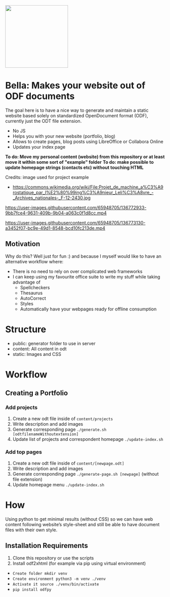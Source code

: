 <img src="static/images/bella.png" alt="" style="max-width: 100%;" width="198">

# Bella: Makes your website out of ODF documents
The goal here is to have a nice way to generate and maintain a static website based solely on standardized OpenDocument format (ODF), currently just the ODT file extension.

* No JS
* Helps you with your new website (portfolio, blog)
* Allows to create pages, blog posts using LibreOffice or Collabora Online
* Updates your index page 

**To do: Move my personal content (website) from this repository or at least move it within some sort of "example" folder**
**To do: make possible to update homepage strings (contacts etc) without touching HTML**

Credits: image used for project example
* https://commons.wikimedia.org/wiki/File:Projet_de_machine_a%C3%A9rostatique_par_l%E2%80%99ing%C3%A9nieur_Leli%C3%A8vre_-_Archives_nationales-_F-12-2430.jpg 

https://user-images.githubusercontent.com/65948705/136772933-9bb7fce4-9631-409b-9b04-a063c0f1d8cc.mp4

https://user-images.githubusercontent.com/65948705/136773130-a3452f07-bc9e-49d1-8548-bcd10fc213de.mp4

## Motivation
Why do this? Well just for fun :) and because I myself would like to have an alternative workflow where:
* There is no need to rely on over complicated web frameworks
* I can keep using my favourite office suite to write my stuff while taking advantage of
  * Spellcheckers 
  * Thesaurus
  * AutoCorrect
  * Styles
  * Automatically have your webpages ready for offline consumption

# Structure
* public: generator folder to use in server 
* content: All content in odt
* static: Images and CSS


# Workflow
## Creating a Portfolio
### Add projects
1. Create a new odt file inside of `content/projects`
2. Write description and add images
3. Generate corresponding page `./generate.sh [odtfilenameWithoutextension]`
4. Update list of projects and correspondent homepage `./update-index.sh `

### Add top pages
1. Create a new odt file inside of `content/[newpage.odt]`
2. Write description and add images
3. Generate corresponding page `./generate-page.sh [newpage]` (without file extension)
4. Update homepage menu `./update-index.sh `

# How
Using python to get minimal results (without CSS) so we can have web content following website’s style-sheet and still be able to have document files with their own style.

## Installation Requirements 
1. Clone this repository or use the scripts
2. Install odf2xhtml (for example via pip using virtual environment)
* ``Create folder mkdir venv``
* ``Create environment python3 -m venv ./venv``
* ``Activate it source ./venv/bin/activate``
*  ``pip install odfpy``
  

